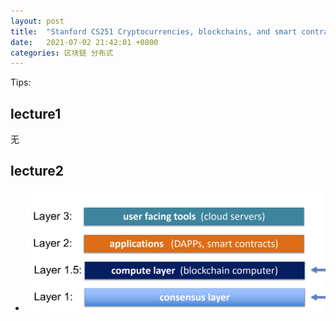 ```yaml
---
layout: post
title:  "Stanford CS251 Cryptocurrencies, blockchains, and smart contracts Tips"
date:   2021-07-02 21:42:01 +0800
categories: 区块链 分布式 
---
```


Tips:

## lecture1
无

## lecture2

* ![picture1](/assets/2021/cs251-lecture2-1.png )

